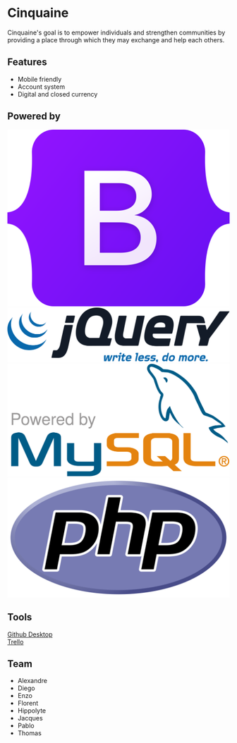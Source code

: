 
# Cinquaine

Cinquaine's goal is to empower individuals and strengthen communities by providing a place through which they may exchange and help each others.

## Features

- Mobile friendly
- Account system
- Digital and closed currency

## Powered by

[![Bootstrap](./md/bootstrap-logo.svg)](https://getbootstrap.com/)
[![JQuery](./md/JQuery-Logo.svg)](https://jquery.com/)
[![MySQL](./md/powered-by-mysql.svg)](https://www.php.net/)
[![PHP](./md/Official_PHP_Logo.svg)](https://www.php.net/)

## Tools

[Github Desktop](https://desktop.github.com/)<br>
[Trello](https://trello.com/invite/b/yqDpcBCJ/01b885b91bb7001233968b4541e71e92/cinquaine)

## Team

- Alexandre
- Diego
- Enzo
- Florent
- Hippolyte
- Jacques
- Pablo
- Thomas
